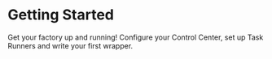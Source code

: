 # Getting Started

Get your factory up and running! Configure your Control Center, set up Task Runners and write your first wrapper.

<?toc?>
